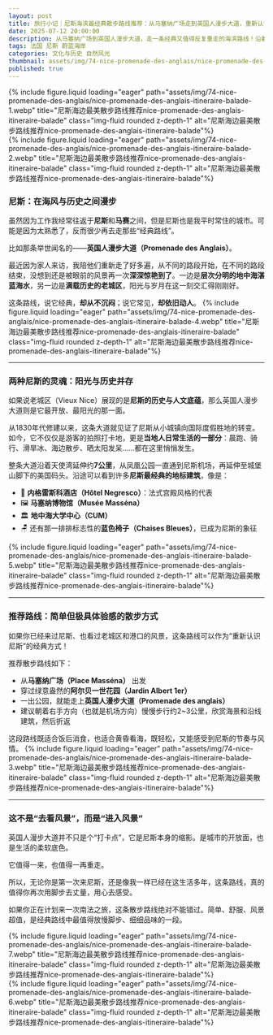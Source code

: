 ```yaml
---
layout: post
title: 旅行小记｜尼斯海滨最经典散步路线推荐：从马塞纳广场走到英国人漫步大道，重新认识这座南法之城
date: 2025-07-12 20:00:00
description: 从马塞纳广场到英国人漫步大道，走一条经典又值得反复重走的海滨路线！沿着蔚蓝海岸，感受阳光与历史交织的南法魅力！
tags: 法国 尼斯 蔚蓝海岸 
categories: 文化与历史 自然风光
thumbnail: assets/img/74-nice-promenade-des-anglais/nice-promenade-des-anglais-itineraire-balade-1.webp
published: true
---
```


<div class="row justify-content-sm-center">
  <div class="col-sm mt-3 mt-md-0">
{% include figure.liquid loading="eager" path="assets/img/74-nice-promenade-des-anglais/nice-promenade-des-anglais-itineraire-balade-1.webp" title="尼斯海边最美散步路线推荐nice-promenade-des-anglais-itineraire-balade" class="img-fluid rounded z-depth-1" alt="尼斯海边最美散步路线推荐nice-promenade-des-anglais-itineraire-balade"%}
  </div>
  <div class="col-sm mt-3 mt-md-0">
{% include figure.liquid loading="eager" path="assets/img/74-nice-promenade-des-anglais/nice-promenade-des-anglais-itineraire-balade-2.webp" title="尼斯海边最美散步路线推荐nice-promenade-des-anglais-itineraire-balade" class="img-fluid rounded z-depth-1" alt="尼斯海边最美散步路线推荐nice-promenade-des-anglais-itineraire-balade"%}
  </div>
</div>

### 尼斯：在海风与历史之间漫步

虽然因为工作我经常往返于**尼斯**和**马赛**之间，但是尼斯也是我平时常住的城市。可能是因为太熟悉了，反而很少再去走那些“经典路线”。

比如那条举世闻名的——**英国人漫步大道（Promenade des Anglais）**。

最近因为家人来访，我陪他们重新走了好多遍，从不同的路段开始，在不同的路段结束，没想到还是被眼前的风景再一次**深深惊艳到了**。一边是**层次分明的地中海湛蓝海水**，另一边是**满载历史的老城区**，阳光与岁月在这一刻交汇得刚刚好。

这条路线，说它经典，**却从不沉闷**；说它常见，**却依旧动人**。
{% include figure.liquid loading="eager" path="assets/img/74-nice-promenade-des-anglais/nice-promenade-des-anglais-itineraire-balade-4.webp" title="尼斯海边最美散步路线推荐nice-promenade-des-anglais-itineraire-balade" class="img-fluid rounded z-depth-1" alt="尼斯海边最美散步路线推荐nice-promenade-des-anglais-itineraire-balade"%}

---

### 两种尼斯的灵魂：阳光与历史并存

如果说老城区（Vieux Nice）展现的是**尼斯的历史与人文底蕴**，那么英国人漫步大道则是它最开放、最阳光的那一面。

从1830年代修建以来，这条大道就见证了尼斯从小城镇向国际度假胜地的转变。如今，它不仅仅是游客的拍照打卡地，更是**当地人日常生活的一部分**：晨跑、骑行、滑旱冰、海边散步、晒太阳发呆……都在这里悄悄发生。

整条大道沿着天使湾延伸约**7公里**，从凤凰公园一直通到尼斯机场，再延伸至城堡山脚下的美国码头。沿途可以看到许多**尼斯最经典的地标建筑**，像是：

- 🌟 **内格雷斯科酒店（Hôtel Negresco）**：法式宫殿风格的代表
- 🖼️ **马塞纳博物馆（Musée Masséna）**
- 🏛️ **地中海大学中心（CUM）**
- 🪑 还有那一排排标志性的**蓝色椅子（Chaises Bleues）**，已成为尼斯的象征

{% include figure.liquid loading="eager" path="assets/img/74-nice-promenade-des-anglais/nice-promenade-des-anglais-itineraire-balade-5.webp" title="尼斯海边最美散步路线推荐nice-promenade-des-anglais-itineraire-balade" class="img-fluid rounded z-depth-1" alt="尼斯海边最美散步路线推荐nice-promenade-des-anglais-itineraire-balade"%}

---

### 推荐路线：简单但极具体验感的散步方式

如果你已经来过尼斯、也看过老城区和港口的风景，这条路线可以作为“重新认识尼斯”的经典方式！

推荐散步路线如下：

- 从**马塞纳广场（Place Masséna）** 出发
- 穿过绿意盎然的**阿尔贝一世花园（Jardin Albert 1er）**
- 一出公园，就能走上**英国人漫步大道（Promenade des anglais）**
- 建议朝着右手方向（也就是机场方向）慢慢步行约2~3公里，欣赏海景和沿线建筑，然后折返

这段路线既适合饭后消食，也适合黄昏看海，既轻松，又能感受到尼斯的节奏与风情。
{% include figure.liquid loading="eager" path="assets/img/74-nice-promenade-des-anglais/nice-promenade-des-anglais-itineraire-balade-3.webp" title="尼斯海边最美散步路线推荐nice-promenade-des-anglais-itineraire-balade" class="img-fluid rounded z-depth-1" alt="尼斯海边最美散步路线推荐nice-promenade-des-anglais-itineraire-balade"%}

---

### 这不是“去看风景”，而是“进入风景”

英国人漫步大道并不只是个“打卡点”，它是尼斯本身的缩影。是城市的开放面，也是生活的柔软底色。

它值得一来，也值得一再重走。

所以，无论你是第一次来尼斯，还是像我一样已经在这生活多年，这条路线，真的值得你再次用脚步去丈量，用心去感受。

如果你正在计划来一次南法之旅，这条散步路线绝对不能错过。简单、舒服、风景超值，是经典路线中最值得放慢脚步、细细品味的一段。
<div class="row justify-content-sm-center">
  <div class="col-sm mt-3 mt-md-0">
{% include figure.liquid loading="eager" path="assets/img/74-nice-promenade-des-anglais/nice-promenade-des-anglais-itineraire-balade-7.webp" title="尼斯海边最美散步路线推荐nice-promenade-des-anglais-itineraire-balade" class="img-fluid rounded z-depth-1" alt="尼斯海边最美散步路线推荐nice-promenade-des-anglais-itineraire-balade"%}
  </div>
  <div class="col-sm mt-3 mt-md-0">
{% include figure.liquid loading="eager" path="assets/img/74-nice-promenade-des-anglais/nice-promenade-des-anglais-itineraire-balade-6.webp" title="尼斯海边最美散步路线推荐nice-promenade-des-anglais-itineraire-balade" class="img-fluid rounded z-depth-1" alt="尼斯海边最美散步路线推荐nice-promenade-des-anglais-itineraire-balade"%}
  </div>
</div>


